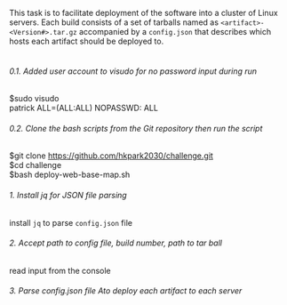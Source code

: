 This task is to facilitate deployment of the software into a cluster of Linux
servers. Each build consists of a set of tarballs named as `<artifact>-<Version#>.tar.gz`
accompanied by a `config.json` that describes which hosts each artifact should be 
deployed to. <br /><br />

###### 0.1. Added user account to visudo for no password input during run
$sudo visudo <br />
patrick ALL=(ALL:ALL) NOPASSWD: ALL

###### 0.2. Clone the bash scripts from the Git repository then run the script
$git clone https://github.com/hkpark2030/challenge.git <br />
$cd challenge <br />
$bash deploy-web-base-map.sh

###### 1. Install jq for JSON file parsing
install `jq` to parse `config.json` file

###### 2. Accept path to config file, build number, path to tar ball
read input from the console

###### 3. Parse config.json file Ato deploy each artifact to each server
